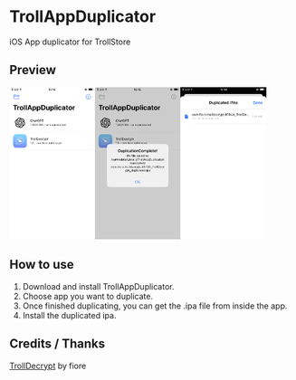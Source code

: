 # TrollAppDuplicator
iOS App duplicator for TrollStore

## Preview

<img width="30%" src="./docs/preview1.PNG"><img width="30%" src="./docs/preview2.PNG"><img width="30%" src="./docs/preview3.PNG">

## How to use

1. Download and install TrollAppDuplicator.
2. Choose app you want to duplicate.
3. Once finished duplicating, you can get the .ipa file from inside the app.
4. Install the duplicated ipa.

## Credits / Thanks
[TrollDecrypt](https://github.com/donato-fiore/TrollDecrypt) by fiore
